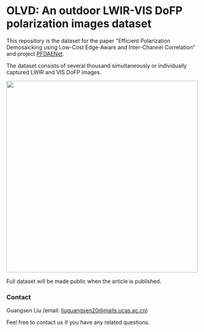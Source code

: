 # OLVD: An outdoor LWIR-VIS DoFP polarization images dataset

This repository is the dataset for the paper "Efficient Polarization Demosaicking using Low-Cost Edge-Aware and Inter-Channel Correlation" and project [PFDAENet](https://github.com/lgs195/PFDAENet).

The dataset consists of several thousand simultaneously or individually captured LWIR and VIS DoFP images.

<img src="https://github.com/lgs195/OLVD/blob/main/dataset2_1.png" width="500px">


Full dataset will be made public when the article is published.

### Contact
Guangsen Liu (email: liuguangsen20@mails.ucas.ac.cn)

Feel free to contact us if you have any related questions.
